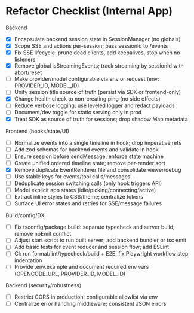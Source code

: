 # Refactor Checklist (Internal App)

Backend

- [x] Encapsulate backend session state in SessionManager (no globals)
- [x] Scope SSE and actions per-session; pass sessionId to /events
- [x] Fix SSE lifecycle: prune dead clients, add keepalives, stop when no listeners
- [x] Remove global isStreamingEvents; track streaming by sessionId with abort/reset
- [ ] Make provider/model configurable via env or request (env: PROVIDER_ID, MODEL_ID)
- [ ] Unify session title source of truth (persist via SDK or frontend-only)
- [x] Change health check to non-creating ping (no side effects)
- [ ] Reduce verbose logging; use leveled logger and redact payloads
- [ ] Document/dev toggle for static serving only in prod
- [x] Treat SDK as source of truth for sessions; drop shadow Map metadata

Frontend (hooks/state/UI)

- [ ] Normalize events into a single timeline in hook; drop imperative refs
- [ ] Add zod schemas for backend events and validate in hook
- [ ] Ensure session before sendMessage; enforce state machine
- [ ] Create unified ordered timeline state; remove per-render sort
- [x] Remove duplicate EventRenderer file and consolidate viewer/debug
- [ ] Use stable keys for events/tool calls/messages
- [ ] Deduplicate session switching calls (only hook triggers API)
- [ ] Model explicit app states (idle/picking/connecting/active)
- [ ] Extract inline styles to CSS/theme; centralize tokens
- [ ] Surface UI error states and retries for SSE/message failures

Build/config/DX

- [ ] Fix tsconfig/package build: separate typecheck and server build; remove noEmit conflict
- [ ] Adjust start script to run built server; add backend bundler or tsc emit
- [ ] Add basic tests for event reducer and session flow; add ESLint
- [ ] CI: run format/lint/typecheck/build + E2E; fix Playwright workflow step indentation
- [ ] Provide .env.example and document required env vars (OPENCODE_URL, PROVIDER_ID, MODEL_ID)

Backend (security/robustness)

- [ ] Restrict CORS in production; configurable allowlist via env
- [ ] Centralize error handling middleware; consistent JSON errors
